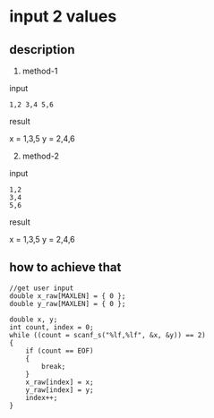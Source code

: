 # input 2 values


## description

1. method-1

input

```
1,2 3,4 5,6
```

result

x = 1,3,5
y = 2,4,6

2. method-2

input

```
1,2
3,4
5,6
```

result

x = 1,3,5
y = 2,4,6


## how to achieve that

```
//get user input
double x_raw[MAXLEN] = { 0 };
double y_raw[MAXLEN] = { 0 };

double x, y;
int count, index = 0;
while ((count = scanf_s("%lf,%lf", &x, &y)) == 2)
{
	if (count == EOF)
	{
		break;
	}
	x_raw[index] = x;
	y_raw[index] = y;
	index++;
}

```

